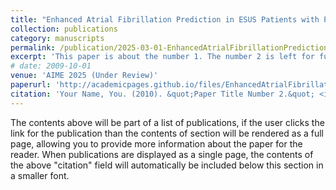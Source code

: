 ```yaml
---
title: "Enhanced Atrial Fibrillation Prediction in ESUS Patients with Pre-training and Transfer Learning"
collection: publications
category: manuscripts
permalink: /publication/2025-03-01-EnhancedAtrialFibrillationPrediction
excerpt: 'This paper is about the number 1. The number 2 is left for future work.'
# date: 2009-10-01
venue: 'AIME 2025 (Under Review)'
paperurl: 'http://academicpages.github.io/files/EnhancedAtrialFibrillationPrediction.pdf'
citation: 'Your Name, You. (2010). &quot;Paper Title Number 2.&quot; <i>Journal 1</i>. 1(1).'
---
```


The contents above will be part of a list of publications, if the user clicks the link for the publication than the contents of section will be rendered as a full page, allowing you to provide more information about the paper for the reader. When publications are displayed as a single page, the contents of the above "citation" field will automatically be included below this section in a smaller font.
